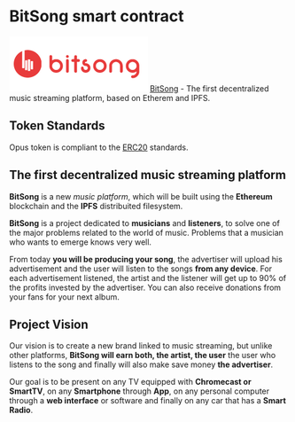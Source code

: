 # BitSong smart contract
![bitsong-logo](img/bitsong_logo.png)
[BitSong](https://bitsong.io/) - The first decentralized music streaming platform, based on Etherem and IPFS. 

## Token Standards
Opus token is compliant to the [ERC20](https://github.com/ethereum/EIPs/blob/master/EIPS/eip-20.md) standards.

## The first decentralized music streaming platform
**BitSong** is a new *music platform*, which will be built using the **Ethereum** blockchain and the **IPFS** distribuited filesystem.

**BitSong** is a project dedicated to **musicians** and **listeners**, to solve one of the major problems related to the world of music. Problems that a musician who wants to emerge knows very well.

From today **you will be producing your song**, the advertiser will upload his advertisement and the user will listen to the songs **from any device**. For each advertisement listened, the artist and the listener will get up to 90% of the profits invested by the advertiser. You can also receive donations from your fans for your next album.

## Project Vision
Our vision is to create a new brand linked to music streaming, but unlike other platforms, **BitSong will earn both, the artist, the user** the user who listens to the song and finally will also make save money **the advertiser**.

Our goal is to be present on any TV equipped with **Chromecast or SmartTV**, on any **Smartphone** through **App**, on any personal computer through a **web interface** or software and finally on any car that has a **Smart Radio**.